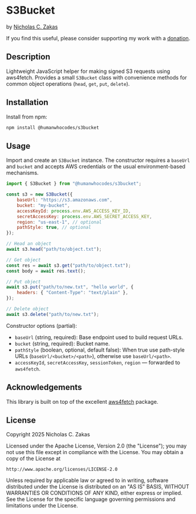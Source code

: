 # S3Bucket

by [Nicholas C. Zakas](https://humanwhocodes.com)

If you find this useful, please consider supporting my work with a [donation](https://humanwhocodes.com/donate).

## Description

Lightweight JavaScript helper for making signed S3 requests using aws4fetch. Provides a
small `S3Bucket` class with convenience methods for common object operations
(`head`, `get`, `put`, `delete`).

## Installation

Install from npm:

```bash
npm install @humanwhocodes/s3bucket
```

## Usage

Import and create an `S3Bucket` instance. The constructor requires a
`baseUrl` and `bucket` and accepts AWS credentials or the usual
environment-based mechanisms.

```js
import { S3Bucket } from "@humanwhocodes/s3bucket";

const s3 = new S3Bucket({
	baseUrl: "https://s3.amazonaws.com",
	bucket: "my-bucket",
	accessKeyId: process.env.AWS_ACCESS_KEY_ID,
	secretAccessKey: process.env.AWS_SECRET_ACCESS_KEY,
	region: "us-east-1", // optional
	pathStyle: true, // optional
});

// Head an object
await s3.head("path/to/object.txt");

// Get object
const res = await s3.get("path/to/object.txt");
const body = await res.text();

// Put object
await s3.put("path/to/new.txt", "hello world", {
	headers: { "Content-Type": "text/plain" },
});

// Delete object
await s3.delete("path/to/new.txt");
```

Constructor options (partial):

- `baseUrl` (string, required): Base endpoint used to build request URLs.
- `bucket` (string, required): Bucket name.
- `pathStyle` (boolean, optional, default false): When true use
  path-style URLs (`baseUrl/<bucket>/<path>`), otherwise use `baseUrl/<path>`.
- `accessKeyId`, `secretAccessKey`, `sessionToken`, `region` — forwarded to
  `aws4fetch`.

## Acknowledgements

This library is built on top of the excellent [aws4fetch](https://npmjs.com/package/aws4fetch) package.

## License

Copyright 2025 Nicholas C. Zakas

Licensed under the Apache License, Version 2.0 (the "License");
you may not use this file except in compliance with the License.
You may obtain a copy of the License at

    http://www.apache.org/licenses/LICENSE-2.0

Unless required by applicable law or agreed to in writing, software
distributed under the License is distributed on an "AS IS" BASIS,
WITHOUT WARRANTIES OR CONDITIONS OF ANY KIND, either express or implied.
See the License for the specific language governing permissions and
limitations under the License.
